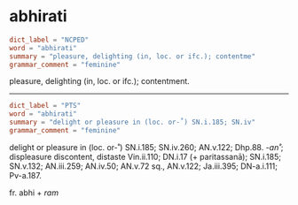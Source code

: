 # abhirati

``` toml
dict_label = "NCPED"
word = "abhirati"
summary = "pleasure, delighting (in, loc. or ifc.); contentme"
grammar_comment = "feminine"
```

pleasure, delighting (in, loc. or ifc.); contentment.

--------------------

``` toml
dict_label = "PTS"
word = "abhirati"
summary = "delight or pleasure in (loc. or-˚) SN.i.185; SN.iv"
grammar_comment = "feminine"
```

delight or pleasure in (loc. or\-˚) SN.i.185; SN.iv.260; AN.v.122; Dhp.88. *\-an˚*; displeasure discontent, distaste Vin.ii.110; DN.i.17 (\+ paritassanā); SN.i.185; SN.v.132; AN.iii.259; AN.iv.50; AN.v.72 sq., AN.v.122; Ja.iii.395; DN\-a.i.111; Pv\-a.187.

fr. abhi \+ *ram*

